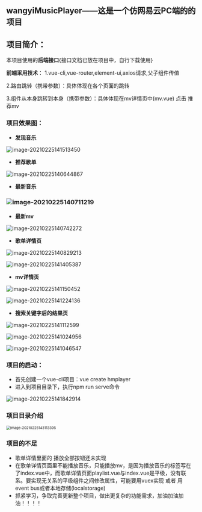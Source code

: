 ## wangyiMusicPlayer——这是一个仿网易云PC端的的项目

## 项目简介：
本项目使用的**后端接口**{接口文档已放在项目中，自行下载使用}

**前端采用技术**：
1.vue-cli,vue-router,element-ui,axios请求,父子组件传值

2.路由跳转（携带参数）：具体体现在各个页面的跳转

3.组件从本身跳转到本身（携带参数）：具体体现在mv详情页中(mv.vue) 点击 推荐mv

### 项目效果图：

- **发现音乐**

![image-20210225141513450](C:\Users\Administrator\AppData\Roaming\Typora\typora-user-images\image-20210225141513450.png)

- **推荐歌单**

![image-20210225140644867](C:\Users\Administrator\AppData\Roaming\Typora\typora-user-images\image-20210225140644867.png)

- **最新音乐**

### ![image-20210225140711219](C:\Users\Administrator\AppData\Roaming\Typora\typora-user-images\image-20210225140711219.png)

- **最新mv**

![image-20210225140742272](C:\Users\Administrator\AppData\Roaming\Typora\typora-user-images\image-20210225140742272.png)

- **歌单详情页**

![image-20210225140829213](C:\Users\Administrator\AppData\Roaming\Typora\typora-user-images\image-20210225140829213.png)

![image-20210225141405387](C:\Users\Administrator\AppData\Roaming\Typora\typora-user-images\image-20210225141405387.png)



- **mv详情页**

![image-20210225141150452](C:\Users\Administrator\AppData\Roaming\Typora\typora-user-images\image-20210225141150452.png)

![image-20210225141224136](C:\Users\Administrator\AppData\Roaming\Typora\typora-user-images\image-20210225141224136.png)

- **搜索关键字后的结果页**

![image-20210225141112599](C:\Users\Administrator\AppData\Roaming\Typora\typora-user-images\image-20210225141112599.png)

![image-20210225141024956](C:\Users\Administrator\AppData\Roaming\Typora\typora-user-images\image-20210225141024956.png)

![image-20210225141046547](C:\Users\Administrator\AppData\Roaming\Typora\typora-user-images\image-20210225141046547.png)

### 项目的启动：

- 首先创建一个vue-cli项目：vue create hmplayer
- 进入到项目目录下，执行npm run serve命令

![image-20210225141842914](C:\Users\Administrator\AppData\Roaming\Typora\typora-user-images\image-20210225141842914.png)



### 项目目录介绍

<img src="C:\Users\Administrator\AppData\Roaming\Typora\typora-user-images\image-20210225143113395.png" alt="image-20210225143113395" style="zoom: 67%;" />

### 项目的不足

- 歌单详情里面的  播放全部按钮还未实现
- 在歌单详情页面里不能播放音乐，只能播放mv，是因为播放音乐的标签写在了index.vue中，而歌单详情页面playlist.vue与index.vue是平级，没有联系。要实现无关系的平级组件之间修改属性，可能要用vuex实现 或者 用 event bus或者本地存储(localstorage) 
- 抓紧学习，争取完善更新整个项目，做出更复杂的功能需求，加油加油加油！！！！

